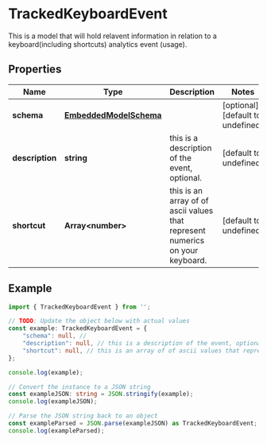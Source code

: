 
# TrackedKeyboardEvent

This is a model that will hold relavent information in relation to a keyboard(including shortcuts) analytics event (usage).

## Properties

Name | Type | Description | Notes
------------ | ------------- | ------------- | -------------
**schema** | [**EmbeddedModelSchema**](EmbeddedModelSchema) |  | [optional] [default to undefined]
**description** | **string** | this is a description of the event, optional. | [default to undefined]
**shortcut** | **Array&lt;number&gt;** | this is an array of of ascii values that represent numerics on your keyboard. | [default to undefined]

## Example

```typescript
import { TrackedKeyboardEvent } from '';

// TODO: Update the object below with actual values
const example: TrackedKeyboardEvent = {
    "schema": null, // 
    "description": null, // this is a description of the event, optional.
    "shortcut": null, // this is an array of of ascii values that represent numerics on your keyboard.
};

console.log(example);

// Convert the instance to a JSON string
const exampleJSON: string = JSON.stringify(example);
console.log(exampleJSON);

// Parse the JSON string back to an object
const exampleParsed = JSON.parse(exampleJSON) as TrackedKeyboardEvent;
console.log(exampleParsed);
```




